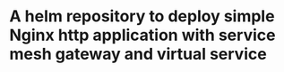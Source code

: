 # A helm repository to deploy simple Nginx http application with service mesh gateway and virtual service
